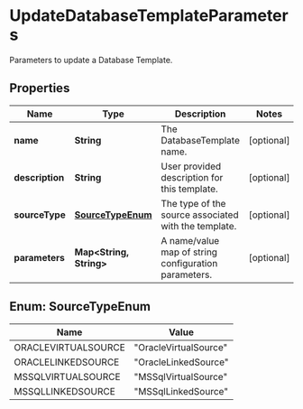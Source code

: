 

# UpdateDatabaseTemplateParameters

Parameters to update a Database Template.

## Properties

Name | Type | Description | Notes
------------ | ------------- | ------------- | -------------
**name** | **String** | The DatabaseTemplate name. |  [optional]
**description** | **String** | User provided description for this template. |  [optional]
**sourceType** | [**SourceTypeEnum**](#SourceTypeEnum) | The type of the source associated with the template. |  [optional]
**parameters** | **Map&lt;String, String&gt;** | A name/value map of string configuration parameters. |  [optional]



## Enum: SourceTypeEnum

Name | Value
---- | -----
ORACLEVIRTUALSOURCE | &quot;OracleVirtualSource&quot;
ORACLELINKEDSOURCE | &quot;OracleLinkedSource&quot;
MSSQLVIRTUALSOURCE | &quot;MSSqlVirtualSource&quot;
MSSQLLINKEDSOURCE | &quot;MSSqlLinkedSource&quot;



